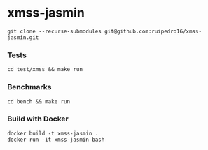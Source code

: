 # xmss-jasmin

```
git clone --recurse-submodules git@github.com:ruipedro16/xmss-jasmin.git
```

### Tests 

```
cd test/xmss && make run
```

### Benchmarks

```
cd bench && make run
```

### Build with Docker

```
docker build -t xmss-jasmin .
docker run -it xmss-jasmin bash
```

